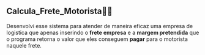 ## Calcula_Frete_Motorista🚚🚛
 
Desenvolvi esse sistema para atender de maneira eficaz uma empresa de logistica que apenas inserindo o **frete empresa** e a **margem pretendida** que o programa retorna o valor que eles conseguem **pagar** para o motorista naquele frete.
